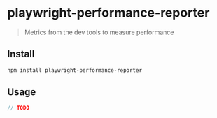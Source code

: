 # playwright-performance-reporter

> Metrics from the dev tools to measure performance 

## Install

```bash
npm install playwright-performance-reporter
```

## Usage

```ts
// TODO
```

